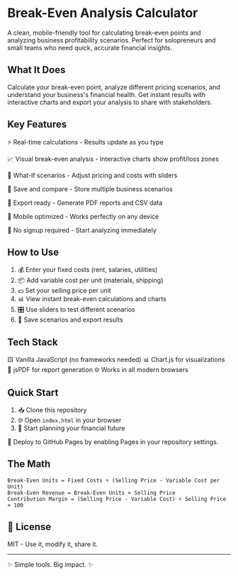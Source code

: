 # Break-Even Analysis Calculator

A clean, mobile-friendly tool for calculating break-even points and analyzing business profitability scenarios. Perfect for solopreneurs and small teams who need quick, accurate financial insights.

## What It Does

Calculate your break-even point, analyze different pricing scenarios, and understand your business's financial health. Get instant results with interactive charts and export your analysis to share with stakeholders.

## Key Features

⚡ Real-time calculations - Results update as you type

📈 Visual break-even analysis - Interactive charts show profit/loss zones

🔧 What-if scenarios - Adjust pricing and costs with sliders

💾 Save and compare - Store multiple business scenarios

📄 Export ready - Generate PDF reports and CSV data

📱 Mobile optimized - Works perfectly on any device

🚪 No signup required - Start analyzing immediately

## How to Use

1. 💰 Enter your fixed costs (rent, salaries, utilities)
2. 📦 Add variable cost per unit (materials, shipping)
3. 💵 Set your selling price per unit
4. 📊 View instant break-even calculations and charts
5. 🎛️ Use sliders to test different scenarios
6. 💾 Save scenarios and export results

## Tech Stack

🟨 Vanilla JavaScript (no frameworks needed)
📊 Chart.js for visualizations
📑 jsPDF for report generation
🌐 Works in all modern browsers

## Quick Start

1. 📥 Clone this repository
2. 🌐 Open `index.html` in your browser
3. 🚀 Start planning your financial future

🚀 Deploy to GitHub Pages by enabling Pages in your repository settings.

## The Math

```
Break-Even Units = Fixed Costs ÷ (Selling Price - Variable Cost per Unit)
Break-Even Revenue = Break-Even Units × Selling Price
Contribution Margin = (Selling Price - Variable Cost) ÷ Selling Price × 100
```

## 📄 License

MIT - Use it, modify it, share it.

---

✨ Simple tools. Big impact. ✨
